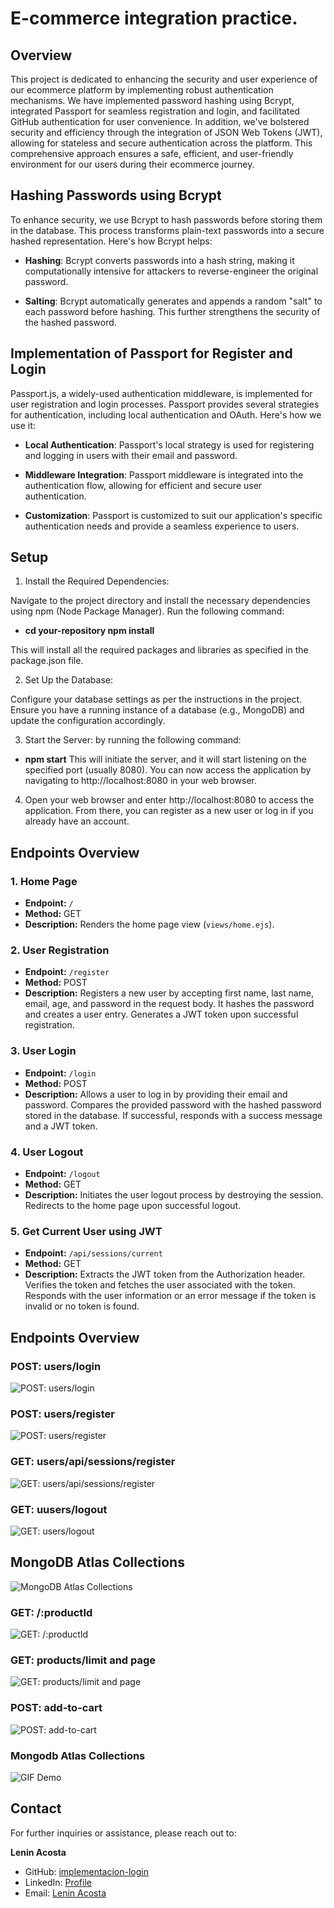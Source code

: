 # E-commerce integration practice.

## Overview

This project is dedicated to enhancing the security and user experience of our ecommerce platform by implementing robust authentication mechanisms. We have implemented password hashing using Bcrypt, integrated Passport for seamless registration and login, and facilitated GitHub authentication for user convenience. In addition, we've bolstered security and efficiency through the integration of JSON Web Tokens (JWT), allowing for stateless and secure authentication across the platform. This comprehensive approach ensures a safe, efficient, and user-friendly environment for our users during their ecommerce journey.

## Hashing Passwords using Bcrypt

To enhance security, we use Bcrypt to hash passwords before storing them in the database. This process transforms plain-text passwords into a secure hashed representation. Here's how Bcrypt helps:

- **Hashing**: Bcrypt converts passwords into a hash string, making it computationally intensive for attackers to reverse-engineer the original password.
  
- **Salting**: Bcrypt automatically generates and appends a random "salt" to each password before hashing. This further strengthens the security of the hashed password.

## Implementation of Passport for Register and Login

Passport.js, a widely-used authentication middleware, is implemented for user registration and login processes. Passport provides several strategies for authentication, including local authentication and OAuth. Here's how we use it:

- **Local Authentication**: Passport's local strategy is used for registering and logging in users with their email and password.

- **Middleware Integration**: Passport middleware is integrated into the authentication flow, allowing for efficient and secure user authentication.

- **Customization**: Passport is customized to suit our application's specific authentication needs and provide a seamless experience to users.



## Setup

1. Install the Required Dependencies:

Navigate to the project directory and install the necessary dependencies using npm (Node Package Manager). Run the following command: 
- **cd your-repository npm install**
 
 This will install all the required packages and libraries as specified in the package.json file.

2.  Set Up the Database:

Configure your database settings as per the instructions in the project. Ensure you have a running instance of a database (e.g., MongoDB) and update the configuration accordingly.

3. Start the Server: by running the following command:
- **npm start**
This will initiate the server, and it will start listening on the specified port (usually 8080). You can now access the application by navigating to http://localhost:8080 in your web browser.

4. Open your web browser and enter http://localhost:8080 to access the application. From there, you can register as a new user or log in if you already have an account.

## Endpoints Overview

### 1. Home Page
- **Endpoint:** `/`
- **Method:** GET
- **Description:** Renders the home page view (`views/home.ejs`).

### 2. User Registration
- **Endpoint:** `/register`
- **Method:** POST
- **Description:** Registers a new user by accepting first name, last name, email, age, and password in the request body. It hashes the password and creates a user entry. Generates a JWT token upon successful registration.

### 3. User Login
- **Endpoint:** `/login`
- **Method:** POST
- **Description:** Allows a user to log in by providing their email and password. Compares the provided password with the hashed password stored in the database. If successful, responds with a success message and a JWT token.

### 4. User Logout
- **Endpoint:** `/logout`
- **Method:** GET
- **Description:** Initiates the user logout process by destroying the session. Redirects to the home page upon successful logout.

### 5. Get Current User using JWT
- **Endpoint:** `/api/sessions/current`
- **Method:** GET
- **Description:** Extracts the JWT token from the Authorization header. Verifies the token and fetches the user associated with the token. Responds with the user information or an error message if the token is invalid or no token is found.




## Endpoints Overview

### POST: users/login
![POST: users/login](./public/img/users/post-users-login.jpg)
### POST: users/register
![POST: users/register](./public/img/users/post-users-register.jpg)
### GET: users/api/sessions/register
![GET: users/api/sessions/register](./public/img/users/get-users-api-sessions-current.jpg)
### GET: uusers/logout
![GET: users/logout](./public/img/users/get-users-logout.jpg)
## MongoDB Atlas Collections
![MongoDB Atlas Collections](./public/img/users/MOGODB-ATLAS.jpg)
### GET: /:productId
![GET: /:productId](./public/img/products/get-productId.jpg)
### GET: products/limit and page
![GET: products/limit and page](./public/img/products/get-products-page-limit.jpg)
### POST: add-to-cart
![POST: add-to-cart](./public/img/products/pst-products-add.jpg)

### Mongodb Atlas Collections
![GIF Demo](https://example.com/path/to/your/gif.gif)

## Contact

For further inquiries or assistance, please reach out to:

**Lenin Acosta**
- GitHub: [implementacion-login](https://github.com/Leninead/practica-integracion-ecommerce.git)
- LinkedIn: [Profile](https://www.linkedin.com/in/lenin-acosta-b32b8a262/)
- Email: [Lenin Acosta](mailto:leninacosta2107@gmail.com)

